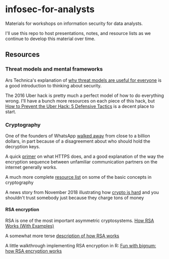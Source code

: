 # infosec-for-analysts
Materials for workshops on information security for data analysts.

I'll use this repo to host presentations, notes, and resource lists as we continue to develop this material over time.

## Resources


### Threat models and mental frameworks

Ars Technica's explanation of [why threat models are useful for everyone](https://arstechnica.com/information-technology/2017/07/how-i-learned-to-stop-worrying-mostly-and-love-my-threat-model/ "How I learned to stop worrying (mostly) and love my threat model") is a good introduction to thinking about security.

The 2016 Uber hack is pretty much a perfect model of how to do everything wrong. I'll have a bunch more resources on each piece of this hack, but [How to Prevent the Uber Hack: 5 Defensive Tactics](https://www.hitachi-systems-security.com/blog/how-to-prevent-the-uber-hack/ "How to Prevent the Uber Hack: 5 Defensive Tactics") is a decent place to start.

### Cryptography

One of the founders of WhatsApp [walked away](https://www.forbes.com/sites/parmyolson/2018/09/26/exclusive-whatsapp-cofounder-brian-acton-gives-the-inside-story-on-deletefacebook-and-why-he-left-850-million-behind/#2fc8726b3f20 "Forbes story on WhatsApp/Facebook controversy") from close to a billion dollars, in part because of a disagreement about who should hold the decryption keys.

A quick [primer](https://robertheaton.com/2014/03/27/how-does-https-actually-work/ "How does HTTPS actually work?") on what HTTPS does, and a good explanation of the way the encryption sequence between unfamiliar communication partners on the internet generally works.

A much more complete [resource list](https://github.com/sobolevn/awesome-cryptography "cryptography resources") on some of the basic concepts in cryptography

A news story from November 2018 illustrating how [crypto is hard](https://arstechnica.com/information-technology/2018/11/police-decrypt-258000-messages-after-breaking-pricey-ironchat-crypto-app/?comments=1 "Police decrypt 258,000 messages after breaking pricey IronChat crypto app") and you shouldn't trust somebody just because they charge tons of money

#### RSA encryption

RSA is one of the most important asymmetric cryptosystems. [How RSA Works (With Examples)](http://doctrina.org/How-RSA-Works-With-Examples.html)

A somewhat more terse [description of how RSA works](https://blogs.ams.org/mathgradblog/2014/03/30/rsa/ "RSA Encryption – Keeping the Internet Secure")

A little walkthrough implementing RSA encryption in R: [Fun with bignum: how RSA encryption works](https://cran.r-project.org/web/packages/openssl/vignettes/bignum.html)
